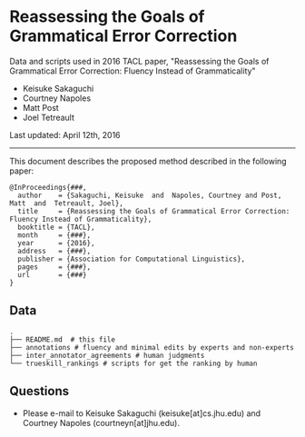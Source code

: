 # Reassessing the Goals of Grammatical Error Correction

Data and scripts used in 2016 TACL paper, "Reassessing the Goals of Grammatical Error Correction: Fluency Instead of Grammaticality"

- Keisuke Sakaguchi
- Courtney Napoles
- Matt Post
- Joel Tetreault

Last updated: April 12th, 2016

- - -

This document describes the proposed method described in the following paper:

    @InProceedings{###,
      author    = {Sakaguchi, Keisuke  and  Napoles, Courtney and Post, Matt  and  Tetreault, Joel},
      title     = {Reassessing the Goals of Grammatical Error Correction: Fluency Instead of Grammaticality},
      booktitle = {TACL},
      month     = {###},
      year      = {2016},
      address   = {###},
      publisher = {Association for Computational Linguistics},
      pages     = {###},
      url       = {###}
    }

## Data

    .
    ├── README.md  # this file
    ├── annotations # fluency and minimal edits by experts and non-experts
    ├── inter_annotator_agreements # human judgments
    └── trueskill_rankings # scripts for get the ranking by human


## Questions
 - Please e-mail to Keisuke Sakaguchi (keisuke[at]cs.jhu.edu) and Courtney Napoles (courtneyn[at]jhu.edu).
